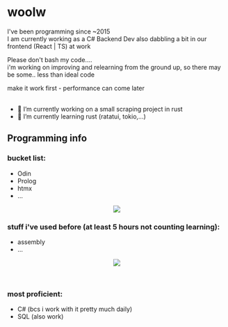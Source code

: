 # woolw
I've been programming since ~2015  
I am currently working as a C# Backend Dev also dabbling a bit in our frontend (React | TS) at work  

Please don't bash my code....   
i'm working on improving and relearning from the ground up, so there may be some.. less than ideal code
  
make it work first - performance can come later  
</br>
  
- 🔭 I’m currently working on a small scraping project in rust
- 🌱 I’m currently learning rust (ratatui, tokio,...)

## Programming info
### bucket list:
  - Odin
  - Prolog
  - htmx
  - ...

<p align="center">
  <a href="https://skillicons.dev">
    <img src="https://skillicons.dev/icons?i=zig,golang,godot," />
  </a>
</p>

### stuff i've used before (at least 5 hours not counting learning):
- assembly
- ...
  
<p align="center">
  <a href="https://skillicons.dev">
    <img src="https://skillicons.dev/icons?i=git,arduino,azure,c,cs,cpp,html,css,dotnet,java,js,ts,python,lua,rust,react,linux,md,mysql,sqlite" />
  </a>
</p>
</br>

### most proficient:
- C# (bcs i work with it pretty much daily)
- SQL (also work)

